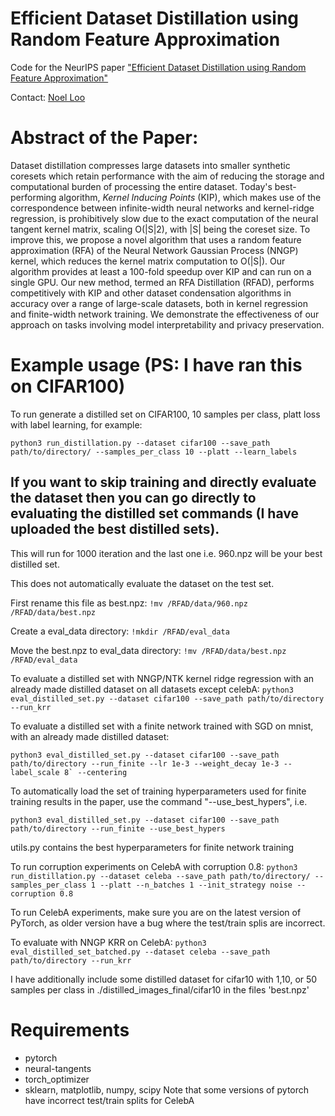 # Efficient Dataset Distillation using Random Feature Approximation

Code for the NeurIPS paper ["Efficient Dataset Distillation using Random Feature Approximation"](https://arxiv.org/abs/2210.12067)

Contact: [Noel Loo](loo@mit.edu)

# Abstract of the Paper:
Dataset distillation compresses large datasets into smaller synthetic coresets which retain performance with the aim of reducing the storage and computational burden of processing the entire dataset. 
Today's best-performing algorithm, *Kernel Inducing Points* (KIP), which makes use of the correspondence between infinite-width neural networks and kernel-ridge regression, is prohibitively slow due to the exact computation of the neural tangent kernel matrix, scaling O(|S|2), with |S| being the coreset size. To improve this, we propose a novel algorithm that uses a random feature approximation (RFA) of the Neural Network Gaussian Process (NNGP) kernel, which reduces the kernel matrix computation to O(|S|). Our algorithm provides at least a 100-fold speedup over KIP and can run on a single GPU. Our new method, termed an RFA Distillation (RFAD), performs competitively with KIP and other dataset condensation algorithms in accuracy over a range of large-scale datasets, both in kernel regression and finite-width network training. We demonstrate the effectiveness of our approach on tasks involving model interpretability and privacy preservation.

# Example usage (PS: I have ran this on CIFAR100)
To run generate a distilled set on CIFAR100, 10 samples per class, platt loss with label learning, for example:

```python3 run_distillation.py --dataset cifar100 --save_path path/to/directory/ --samples_per_class 10 --platt --learn_labels ```

## If you want to skip training and directly evaluate the dataset then you can go directly to evaluating the distilled set commands (I have uploaded the best distilled sets).

This will run for 1000 iteration and the last one i.e. 960.npz will be your best distilled set.

This does not automatically evaluate the dataset on the test set.

First rename this file as best.npz:
```!mv /RFAD/data/960.npz /RFAD/data/best.npz```

Create a eval_data directory:
```!mkdir /RFAD/eval_data```

Move the best.npz to eval_data directory:
```!mv /RFAD/data/best.npz /RFAD/eval_data```

To evaluate a distilled set with NNGP/NTK kernel ridge regression with an already made distilled dataset on all datasets except celebA:
```python3 eval_distilled_set.py --dataset cifar100 --save_path path/to/directory --run_krr```

To evaluate a distilled set with a finite network trained with SGD on mnist, with an already made distilled dataset:

```python3 eval_distilled_set.py --dataset cifar100 --save_path path/to/directory --run_finite --lr 1e-3 --weight_decay 1e-3 --label_scale 8` --centering ```

To automatically load the set of training hyperparameters used for finite training results in the paper, use the command "--use_best_hypers", i.e.

```python3 eval_distilled_set.py --dataset cifar100 --save_path path/to/directory --run_finite --use_best_hypers ```

utils.py contains the best hyperparameters for finite network training

To run corruption experiments on CelebA with corruption 0.8:
```python3 run_distillation.py --dataset celeba --save_path path/to/directory/ --samples_per_class 1 --platt --n_batches 1 --init_strategy noise --corruption 0.8```

To run CelebA experiments, make sure you are on the latest version of PyTorch, as older version have a bug where the test/train splis are incorrect.

To evaluate with NNGP KRR on CelebA:
```python3 eval_distilled_set_batched.py --dataset celeba --save_path path/to/directory --run_krr```

I have additionally include some distilled dataset for cifar10 with 1,10, or 50 samples per class in ./distilled_images_final/cifar10 in the files 'best.npz'


# Requirements
- pytorch
- neural-tangents
- torch_optimizer
- sklearn, matplotlib, numpy, scipy
Note that some versions of pytorch have incorrect test/train splits for CelebA
